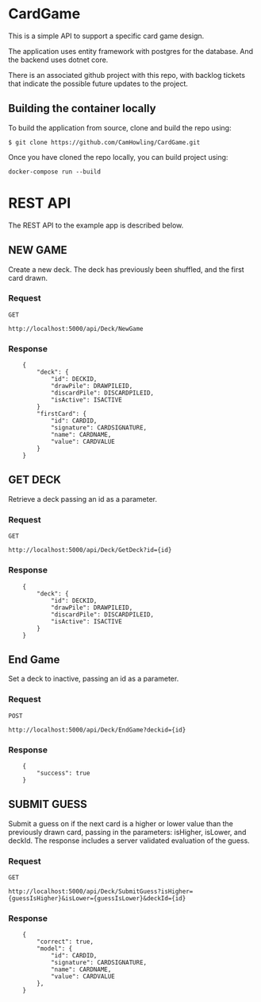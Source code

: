 # CardGame 

This is a simple API to support a specific card game design.

The application uses entity framework with postgres for the database. And the backend uses dotnet core.

There is an associated github project with this repo, with backlog tickets that indicate the possible future updates to the project.

## Building the container locally

To build the application from source, clone and build the repo using:

	$ git clone https://github.com/CamHowling/CardGame.git

Once you have cloned the repo locally, you can build project using:

	docker-compose run --build

# REST API

The REST API to the example app is described below.

## NEW GAME

Create a new deck. The deck has previously been shuffled, and the first card drawn.

### Request

`GET`

    http://localhost:5000/api/Deck/NewGame

### Response

        {
            "deck": {
                "id": DECKID,
                "drawPile": DRAWPILEID,
                "discardPile": DISCARDPILEID,
                "isActive": ISACTIVE
            }
            "firstCard": {
                "id": CARDID,
                "signature": CARDSIGNATURE,
                "name": CARDNAME,
                "value": CARDVALUE
            }
        }

## GET DECK

Retrieve a deck passing an id as a parameter.

### Request

`GET`

    http://localhost:5000/api/Deck/GetDeck?id={id}

### Response

        {
            "deck": {
                "id": DECKID,
                "drawPile": DRAWPILEID,
                "discardPile": DISCARDPILEID,
                "isActive": ISACTIVE
            }
        }

## End Game

Set a deck to inactive, passing an id as a parameter.

### Request

`POST`

    http://localhost:5000/api/Deck/EndGame?deckid={id}

### Response

        {
            "success": true
        }

## SUBMIT GUESS

Submit a guess on if the next card is a higher or lower value than the previously drawn card, passing in the parameters: isHigher, isLower, and deckId.
The response includes a server validated evaluation of the guess.

### Request

`GET`

    http://localhost:5000/api/Deck/SubmitGuess?isHigher={guessIsHigher}&isLower={guessIsLower}&deckId={id}

### Response

        {
            "correct": true,
            "model": {
                "id": CARDID,
                "signature": CARDSIGNATURE,
                "name": CARDNAME,
                "value": CARDVALUE
            },
        }

